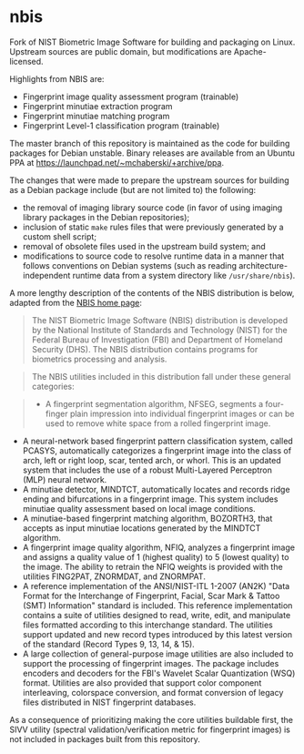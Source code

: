nbis
====

Fork of NIST Biometric Image Software for building and packaging on 
Linux. Upstream sources are public domain, but modifications are 
Apache-licensed.

Highlights from NBIS are:
* Fingerprint image quality assessment program (trainable)
* Fingerprint minutiae extraction program
* Fingerprint minutiae matching program
* Fingerprint Level-1 classification program (trainable)

The master branch of this repository is maintained as the code for building
packages for Debian unstable. Binary releases are available from an Ubuntu 
PPA at https://launchpad.net/~mchaberski/+archive/ppa.

The changes that were made to prepare the upstream sources for building 
as a Debian package include (but are not limited to) the following:
* the removal of imaging library source code (in favor of using imaging 
library packages in the Debian repositories);
* inclusion of static `make` rules files that were previously generated 
by a custom shell script;
* removal of obsolete files used in the upstream build system; and 
* modifications to source code to resolve runtime data in a manner that
follows conventions on Debian systems (such as reading 
architecture-independent runtime data from a system directory like 
`/usr/share/nbis`).


A more lengthy description of the contents of the NBIS distribution is below,
adapted from the [NBIS home page](http://www.nist.gov/itl/iad/ig/nbis.cfm):

> The NIST Biometric Image Software (NBIS) distribution is developed by 
the National Institute of Standards and Technology (NIST) for the 
Federal Bureau of Investigation (FBI) and Department of Homeland 
Security (DHS). The NBIS distribution contains programs for biometrics
processing and analysis. 

> The NBIS utilities included in this distribution fall under these 
general categories: 

> * A fingerprint segmentation algorithm, NFSEG, segments a
four-finger plain impression into individual fingerprint images or 
can be used to remove white space from a rolled fingerprint image.
* A neural-network based fingerprint pattern classification system, 
called PCASYS, automatically categorizes a fingerprint image into the 
class of arch, left or right loop, scar, tented arch, or whorl. This 
is an updated system that includes the use of a robust Multi-Layered 
Perceptron (MLP) neural network.
* A minutiae detector, MINDTCT, automatically locates and 
records ridge ending and bifurcations in a fingerprint image. This 
system includes minutiae quality assessment based on local image 
conditions. 
* A minutiae-based fingerprint matching algorithm, BOZORTH3, that
accepts as input minutiae locations generated by the MINDTCT 
algorithm.
* A fingerprint image quality algorithm, NFIQ, analyzes a 
fingerprint image and assigns a quality value of 1 (highest quality) 
to 5 (lowest quality) to the image. The ability to retrain the NFIQ 
weights is provided with the utilities FING2PAT, ZNORMDAT, and 
ZNORMPAT.
* A reference implementation of the ANSI/NIST-ITL 1-2007 (AN2K) 
"Data Format for the Interchange of Fingerprint, Facial, Scar Mark & 
Tattoo (SMT) Information" standard is included. This reference 
implementation contains a suite of utilities designed to read, write, 
edit, and manipulate files formatted according to this interchange 
standard. The utilities support updated and new record types 
introduced by this latest version of the standard (Record Types 9, 
13, 14, & 15).
* A large collection of general-purpose image utilities 
are also included to support the processing of fingerprint images. The 
package includes encoders and decoders for the FBI's Wavelet Scalar 
Quantization (WSQ) format. Utilities are also provided that support 
color component interleaving, colorspace conversion, and format 
conversion of legacy files distributed in NIST fingerprint databases.

As a consequence of prioritizing making the core utilities buildable 
first, the SIVV utility (spectral validation/verification metric 
for fingerprint images) is not included in packages built from this
repository.
